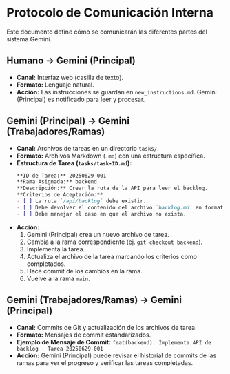 # Protocolo de Comunicación Interna

Este documento define cómo se comunicarán las diferentes partes del sistema Gemini.

## Humano -> Gemini (Principal)

- **Canal:** Interfaz web (casilla de texto).
- **Formato:** Lenguaje natural.
- **Acción:** Las instrucciones se guardan en `new_instructions.md`. Gemini (Principal) es notificado para leer y procesar.

## Gemini (Principal) -> Gemini (Trabajadores/Ramas)

- **Canal:** Archivos de tareas en un directorio `tasks/`.
- **Formato:** Archivos Markdown (`.md`) con una estructura específica.
- **Estructura de Tarea (`tasks/task-ID.md`):**
    ```markdown
    **ID de Tarea:** 20250629-001
    **Rama Asignada:** backend
    **Descripción:** Crear la ruta de la API para leer el backlog.
    **Criterios de Aceptación:**
    - [ ] La ruta `/api/backlog` debe existir.
    - [ ] Debe devolver el contenido del archivo `backlog.md` en formato JSON.
    - [ ] Debe manejar el caso en que el archivo no exista.
    ```
- **Acción:**
    1. Gemini (Principal) crea un nuevo archivo de tarea.
    2. Cambia a la rama correspondiente (ej. `git checkout backend`).
    3. Implementa la tarea.
    4. Actualiza el archivo de la tarea marcando los criterios como completados.
    5. Hace commit de los cambios en la rama.
    6. Vuelve a la rama `main`.

## Gemini (Trabajadores/Ramas) -> Gemini (Principal)

- **Canal:** Commits de Git y actualización de los archivos de tarea.
- **Formato:** Mensajes de commit estandarizados.
- **Ejemplo de Mensaje de Commit:** `feat(backend): Implementa API de backlog - Tarea 20250629-001`
- **Acción:** Gemini (Principal) puede revisar el historial de commits de las ramas para ver el progreso y verificar las tareas completadas.
